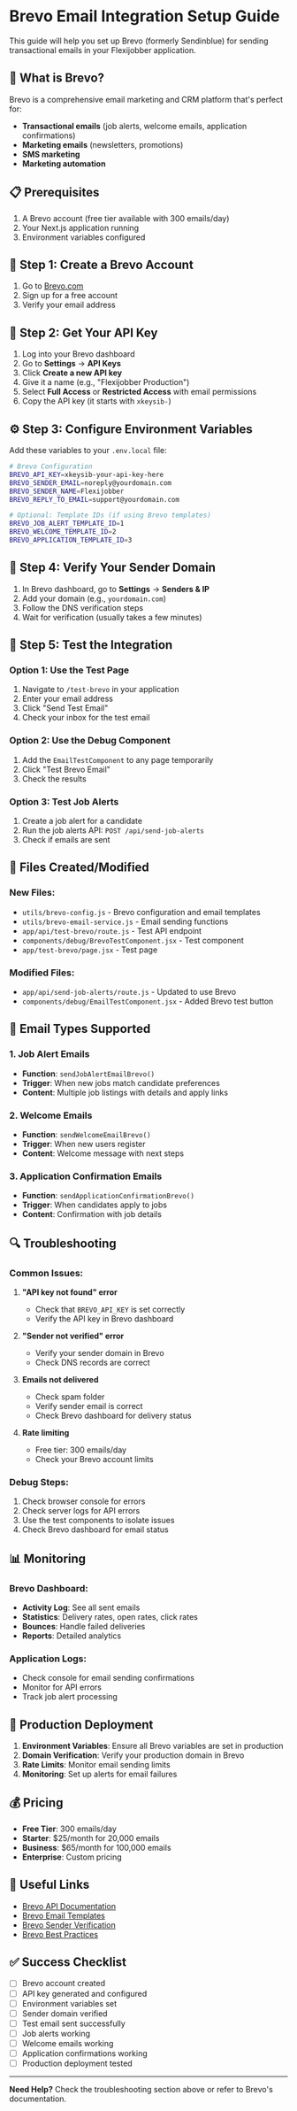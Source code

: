 # Brevo Email Integration Setup Guide

This guide will help you set up Brevo (formerly Sendinblue) for sending transactional emails in your Flexijobber application.

## 🚀 What is Brevo?

Brevo is a comprehensive email marketing and CRM platform that's perfect for:

- **Transactional emails** (job alerts, welcome emails, application confirmations)
- **Marketing emails** (newsletters, promotions)
- **SMS marketing**
- **Marketing automation**

## 📋 Prerequisites

1. A Brevo account (free tier available with 300 emails/day)
2. Your Next.js application running
3. Environment variables configured

## 🔧 Step 1: Create a Brevo Account

1. Go to [Brevo.com](https://www.brevo.com)
2. Sign up for a free account
3. Verify your email address

## 🔑 Step 2: Get Your API Key

1. Log into your Brevo dashboard
2. Go to **Settings** → **API Keys**
3. Click **Create a new API key**
4. Give it a name (e.g., "Flexijobber Production")
5. Select **Full Access** or **Restricted Access** with email permissions
6. Copy the API key (it starts with `xkeysib-`)

## ⚙️ Step 3: Configure Environment Variables

Add these variables to your `.env.local` file:

```bash
# Brevo Configuration
BREVO_API_KEY=xkeysib-your-api-key-here
BREVO_SENDER_EMAIL=noreply@yourdomain.com
BREVO_SENDER_NAME=Flexijobber
BREVO_REPLY_TO_EMAIL=support@yourdomain.com

# Optional: Template IDs (if using Brevo templates)
BREVO_JOB_ALERT_TEMPLATE_ID=1
BREVO_WELCOME_TEMPLATE_ID=2
BREVO_APPLICATION_TEMPLATE_ID=3
```

## 📧 Step 4: Verify Your Sender Domain

1. In Brevo dashboard, go to **Settings** → **Senders & IP**
2. Add your domain (e.g., `yourdomain.com`)
3. Follow the DNS verification steps
4. Wait for verification (usually takes a few minutes)

## 🧪 Step 5: Test the Integration

### Option 1: Use the Test Page

1. Navigate to `/test-brevo` in your application
2. Enter your email address
3. Click "Send Test Email"
4. Check your inbox for the test email

### Option 2: Use the Debug Component

1. Add the `EmailTestComponent` to any page temporarily
2. Click "Test Brevo Email"
3. Check the results

### Option 3: Test Job Alerts

1. Create a job alert for a candidate
2. Run the job alerts API: `POST /api/send-job-alerts`
3. Check if emails are sent

## 📁 Files Created/Modified

### New Files:

- `utils/brevo-config.js` - Brevo configuration and email templates
- `utils/brevo-email-service.js` - Email sending functions
- `app/api/test-brevo/route.js` - Test API endpoint
- `components/debug/BrevoTestComponent.jsx` - Test component
- `app/test-brevo/page.jsx` - Test page

### Modified Files:

- `app/api/send-job-alerts/route.js` - Updated to use Brevo
- `components/debug/EmailTestComponent.jsx` - Added Brevo test button

## 🎯 Email Types Supported

### 1. Job Alert Emails

- **Function**: `sendJobAlertEmailBrevo()`
- **Trigger**: When new jobs match candidate preferences
- **Content**: Multiple job listings with details and apply links

### 2. Welcome Emails

- **Function**: `sendWelcomeEmailBrevo()`
- **Trigger**: When new users register
- **Content**: Welcome message with next steps

### 3. Application Confirmation Emails

- **Function**: `sendApplicationConfirmationBrevo()`
- **Trigger**: When candidates apply to jobs
- **Content**: Confirmation with job details

## 🔍 Troubleshooting

### Common Issues:

1. **"API key not found" error**

   - Check that `BREVO_API_KEY` is set correctly
   - Verify the API key in Brevo dashboard

2. **"Sender not verified" error**

   - Verify your sender domain in Brevo
   - Check DNS records are correct

3. **Emails not delivered**

   - Check spam folder
   - Verify sender email is correct
   - Check Brevo dashboard for delivery status

4. **Rate limiting**
   - Free tier: 300 emails/day
   - Check your Brevo account limits

### Debug Steps:

1. Check browser console for errors
2. Check server logs for API errors
3. Use the test components to isolate issues
4. Check Brevo dashboard for email status

## 📊 Monitoring

### Brevo Dashboard:

- **Activity Log**: See all sent emails
- **Statistics**: Delivery rates, open rates, click rates
- **Bounces**: Handle failed deliveries
- **Reports**: Detailed analytics

### Application Logs:

- Check console for email sending confirmations
- Monitor for API errors
- Track job alert processing

## 🚀 Production Deployment

1. **Environment Variables**: Ensure all Brevo variables are set in production
2. **Domain Verification**: Verify your production domain in Brevo
3. **Rate Limits**: Monitor email sending limits
4. **Monitoring**: Set up alerts for email failures

## 💰 Pricing

- **Free Tier**: 300 emails/day
- **Starter**: $25/month for 20,000 emails
- **Business**: $65/month for 100,000 emails
- **Enterprise**: Custom pricing

## 🔗 Useful Links

- [Brevo API Documentation](https://developers.brevo.com/)
- [Brevo Email Templates](https://app.brevo.com/templates)
- [Brevo Sender Verification](https://help.brevo.com/hc/en-us/articles/209467485-How-to-verify-your-sender-domain)
- [Brevo Best Practices](https://help.brevo.com/hc/en-us/articles/209467485-How-to-verify-your-sender-domain)

## ✅ Success Checklist

- [ ] Brevo account created
- [ ] API key generated and configured
- [ ] Environment variables set
- [ ] Sender domain verified
- [ ] Test email sent successfully
- [ ] Job alerts working
- [ ] Welcome emails working
- [ ] Application confirmations working
- [ ] Production deployment tested

---

**Need Help?** Check the troubleshooting section above or refer to Brevo's documentation.
